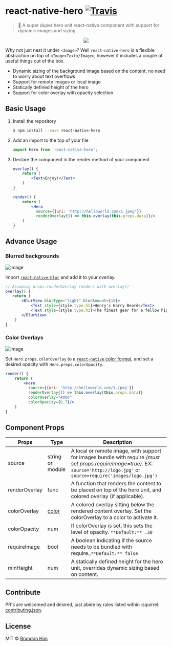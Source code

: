 # react-native-hero [![Travis](https://img.shields.io/travis/brh55/react-native-hero.svg?style=flat-square)](https://travis-ci.org/brh55/react-native-hero)
> :metal: A super duper hero unit react-native component with support for dynamic images and sizing

<p align="center">
    <img src ="https://cloud.githubusercontent.com/assets/6020066/24824103/0f759968-1bbb-11e7-895f-ab4ac50dbcd4.png" />
</p>


Why not just nest it under `<Image>`? Well `react-native-hero` is a flexible abstraction on top of `<Image>Text</Image>`, however it includes a couple of useful things out of the box.
- Dynamic sizing of the background image based on the content, no need to worry about text overflows
- Support for remote images or local image
- Statically defined height of the hero
- Support for color overlay with opacity selection

## Basic Usage
1. Install the repository
    ```bash
    $ npm install --save react-native-hero
    ```
2. Add an import to the top of your file
    ```js
    import Hero from 'react-native-hero';
    ```
3. Declare the component in the render method of your component
    ```jsx
    overlay() {
        return (
            <Text>Enjoy!</Text>
        )
    }

    render() {
        return (
            <Hero
              source={{uri: 'http://helloworld.com/1.jpeg'}}
              renderOverlay{() => this.overlay(this.props.data)}/>
        )
    }
    ```
   
## Advance Usage
### Blurred backgrounds
![image](https://cloud.githubusercontent.com/assets/6020066/24872727/3eaa2284-1dd3-11e7-94b4-1a63cb98b2ac.png)

Import [`react-native-blur`](https://github.com/react-native-community/react-native-blur) and add it to your overlay.
```jsx
// Assuming props.renderOverlay renders with overlay()
overlay() {
   return (
       <BlurView blurType="light" blurAmount={10}>
           <Text style={style.type.h1}>Henry's Harry Beard</Text>
           <Text style={style.type.h2}>The finest gear for a fellow hipster</Text>
       </BlurView>
    )
}
```


### Color Overlays
![image](https://cloud.githubusercontent.com/assets/6020066/24842132/f06b0b46-1d47-11e7-91d5-ac22aa4243d5.png)

Set `Hero.props.colorOverlay` to a [`react-native` color format](http://facebook.github.io/react-native/releases/0.43/docs/colors.html#colors), and set a desired opacity with `Hero.props.colorOpacity`.

```jsx
render() {
    return (
        <Hero
          source={{uri: 'http://helloworld.com/1.jpeg'}}
          renderOverlay{() => this.overlay(this.props.data)}
          colorOverlay="#000"
          colorOpacity={0.7}/>
    )
}
```

## Component Props
| Props         | Type                                                                           | Description                                                                                                           |
|---------------|--------------------------------------------------------------------------------|-----------------------------------------------------------------------------------------------------------------------|
| source        | string or module                                                               | A local or remote image, with support for images bundle with require *(must set props.requireImage=true)*. EX: `source='http://logo.jpg'` or `source=require('images/logo.jpg')`
| renderOverlay | func                                                                           | A function that renders the content to be placed on top of the hero unit, and colored overlay (if applicable).        |
| colorOverlay  | [color](http://facebook.github.io/react-native/releases/0.43/docs/colors.html) | A colored overlay sitting below the rendered content overlay. Set the colorOverlay to a color to activate it.         |
| colorOpacity  | num                                                                            | If colorOverlay is set, this sets the level of opacity. `**Default:** .30`                                            |
| requireImage  | bool                                                                           | A boolean indicating if the source needs to be bundled with require.,`**Default:** false`                             |
| minHeight     | num                                                                            | A statically defined height for the hero unit, overrides dynamic sizing based on content.                             |

## Contribute
PR's are welcomed and desired, just abide by rules listed within :squirrel: [contributing.json](http://github.com/brh55/contributing.json).

## License
MIT © [Brandon Him](https://github.com/brh55/react-native-hero)
